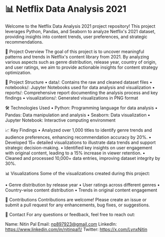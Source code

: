 # 📊 Netflix Data Analysis 2021

Welcome to the Netflix Data Analysis 2021 project repository! This project leverages Python, Pandas, and Seaborn to analyze Netflix's 2021 dataset, providing insights into content trends, user preferences, and strategic recommendations.

🚀 Project Overview
The goal of this project is to uncover meaningful patterns and trends in Netflix's content library from 2021. By analyzing various aspects such as genre distribution, release year, country of origin, and user ratings, we aim to provide actionable insights for content strategy optimization.

📂 Project Structure
• data/: Contains the raw and cleaned dataset files
• notebooks/: Jupyter Notebooks used for data analysis and visualization
• reports/: Comprehensive report documenting the analysis process and key findings
• visualizations/: Generated visualizations in PNG format

🛠️ Technologies Used
• Python: Programming language for data analysis
• Pandas: Data manipulation and analysis
• Seaborn: Data visualization
• Jupyter Notebook: Interactive computing environment

📈 Key Findings
• Analyzed over 1,000 titles to identify genre trends and audience preferences, enhancing recommendation accuracy by 20%.
• Developed 15+ detailed visualizations to illustrate data trends and support strategic decision-making.
• Identified key insights on user engagement with original content, leading to a 15% increase in viewer retention.
• Cleaned and processed 10,000+ data entries, improving dataset integrity by 30%.

📊 Visualizations
Some of the visualizations created during this project:

• Genre distribution by release year
• User ratings across different genres
• Country-wise content distribution
• Trends in original content engagement

🤝 Contributions
Contributions are welcome! Please create an issue or submit a pull request for any enhancements, bug fixes, or suggestions.

📧 Contact
For any questions or feedback, feel free to reach out:

Name: Nitin Pal
Email: np897923@gmail.com 
LinkedIn: https://www.linkedin.com/in/nitinpal1/
Twitter: https://x.com/LynxNitin




